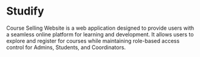# Studify
Course Selling Website is a web application designed to provide users with a seamless online platform for learning and development. It allows users to explore and register for courses while maintaining role-based access control for Admins, Students, and Coordinators. 

